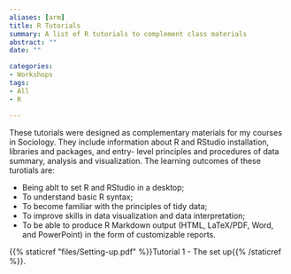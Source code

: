 ```yaml
---
aliases: [arm]
title: R Tutorials
summary: A list of R tutorials to complement class materials
abstract: ""
date: ""

categories:
- Workshops
tags:
- All
- R

---
```


These tutorials were designed as complementary materials for my courses in Sociology. They include information about R and RStudio installation, libraries and packages, and entry-
level principles and procedures of data summary, analysis and visualization. The learning outcomes of these turotials are:

 - Being ablt to set R and RStudio in a desktop; 
 - To understand basic R syntax;
 - To become familiar with the principles of tidy data;
 - To improve skills in data visualization and data interpretation;
 - To be able to produce R Markdown output (HTML, LaTeX/PDF, Word, and PowerPoint) in the form of customizable reports. 
 
  {{% staticref "files/Setting-up.pdf" %}}Tutorial 1 - The set up{{% /staticref %}}.

